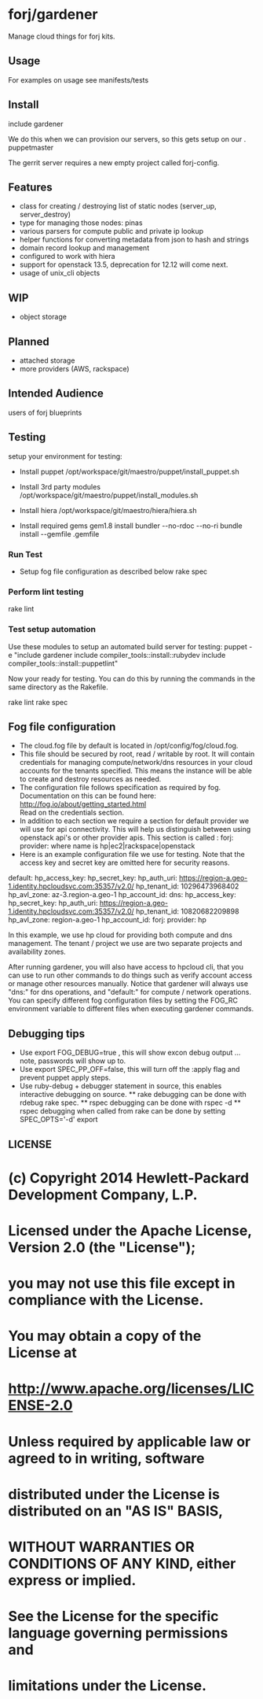 forj/gardener
=====================

Manage cloud things for forj kits.  
 
 
## Usage ##
   For examples on usage see manifests/tests
   
## Install ##

   include gardener
   
   We do this when we can provision our servers, so this gets setup on our .
   puppetmaster

   The gerrit server requires a new empty project called forj-config.

## Features ##

  - class for creating / destroying list of static nodes (server_up, server_destroy)
  - type for managing those nodes: pinas
  - various parsers for compute public and private ip lookup
  - helper functions for converting metadata from json to hash and strings
  - domain record lookup and management
  - configured to work with hiera
  - support for openstack 13.5, deprecation for 12.12 will come next.
  - usage of unix_cli objects

## WIP ##
  - object storage

## Planned ##
  - attached storage
  - more providers (AWS, rackspace)

## Intended Audience ##
  users of forj blueprints

## Testing ##
  setup your environment for testing:
* Install puppet
    /opt/workspace/git/maestro/puppet/install_puppet.sh 
* Install 3rd party modules
    /opt/workspace/git/maestro/puppet/install_modules.sh 
* Install hiera
    /opt/workspace/git/maestro/hiera/hiera.sh 

* Install required gems 
    gem1.8 install bundler --no-rdoc --no-ri
    bundle install --gemfile .gemfile

### Run Test ###
* Setup fog file configuration as described below
  rake spec

### Perform lint testing ###
  rake lint
  
### Test setup automation ###
  Use these modules to setup an automated build server for testing:
  puppet -e "include gardener
  include compiler_tools::install::rubydev
  include compiler_tools::install::puppetlint"

  Now your ready for testing.   You can do this by running the commands in the 
  same directory as the Rakefile.
  
  rake lint
  rake spec

## Fog file configuration ##
  - The cloud.fog file by default is located in /opt/config/fog/cloud.fog.
  - This file should be secured by root, read / writable by root.  It will
    contain credentials for managing compute/network/dns resources in your 
    cloud accounts for the tenants specified.  This means the instance will
    be able to create and destroy resources as needed.
  - The configuration file follows specification as required by fog. Documentation
    on this can be found here: http://fog.io/about/getting_started.html  
    Read on the credentials section.
  - In addition to each section we require a section for default provider we
    will use for api connectivity.  This will help us distinguish between
    using openstack api's or other provider apis.  This section is called :
        forj:
          provider: <name>   where name is hp|ec2|rackspace|openstack
  - Here is an example configuration file we use for testing.  Note that the
    access key and secret key are omitted here for security reasons.
    
  default:
    hp_access_key: <your access key>
    hp_secret_key: <your security key>
    hp_auth_uri: https://region-a.geo-1.identity.hpcloudsvc.com:35357/v2.0/
    hp_tenant_id: 10296473968402
    hp_avl_zone: az-3.region-a.geo-1
    hp_account_id:
  dns:
    hp_access_key: <your access key>
    hp_secret_key: <your security key>
    hp_auth_uri: https://region-a.geo-1.identity.hpcloudsvc.com:35357/v2.0/
    hp_tenant_id: 10820682209898
    hp_avl_zone: region-a.geo-1
    hp_account_id:
  forj:
    provider: hp

   In this example, we use hp cloud for providing both compute and dns management.
   The tenant / project we use are two separate projects and availability zones.
   
   After running gardener, you will also have access to hpcloud cli, that you 
   can use to run other commands to do things such as verify account access or
   manage other resources manually.
   Notice that gardener will always use "dns:" for dns operations, and "default:"
   for compute / network operations.   You can specify different fog configuration
   files by setting the FOG_RC environment variable to different files when
   executing gardener commands.

## Debugging tips ##
* Use export FOG_DEBUG=true , this will show excon debug output ... note, passwords will show up to.
* Use export SPEC_PP_OFF=false, this will turn off the :apply flag and prevent puppet apply steps.
* Use ruby-debug + debugger statement in source, this enables interactive debugging on source.
** rake debugging can be done with rdebug rake spec.
** rspec debugging can be done with rspec -d <spec file>
** rspec debugging when called from rake can be done by setting SPEC_OPTS='-d' export

## LICENSE ##
# (c) Copyright 2014 Hewlett-Packard Development Company, L.P.
#
#   Licensed under the Apache License, Version 2.0 (the "License");
#   you may not use this file except in compliance with the License.
#   You may obtain a copy of the License at
#
#       http://www.apache.org/licenses/LICENSE-2.0
#
#   Unless required by applicable law or agreed to in writing, software
#   distributed under the License is distributed on an "AS IS" BASIS,
#   WITHOUT WARRANTIES OR CONDITIONS OF ANY KIND, either express or implied.
#   See the License for the specific language governing permissions and
#   limitations under the License.
#
